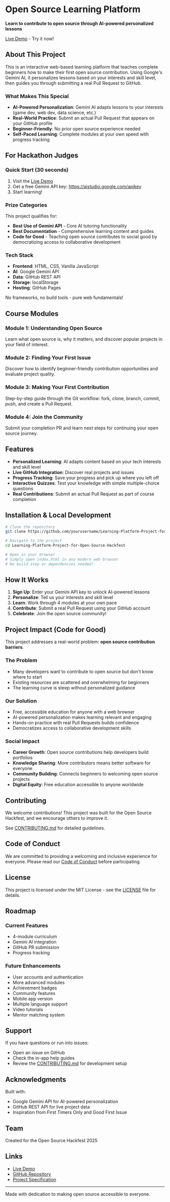 # Open Source Learning Platform

**Learn to contribute to open source through AI-powered personalized lessons**

[Live Demo](https://nastia.github.io/Learning-Platform-Project-for-Open-Source-Hackfest/) - Try it now!

## About This Project

This is an interactive web-based learning platform that teaches complete beginners how to make their first open source contribution. Using Google's Gemini AI, it personalizes lessons based on your interests and skill level, then guides you through submitting a real Pull Request to GitHub.

### What Makes This Special

- **AI-Powered Personalization**: Gemini AI adapts lessons to your interests (game dev, web dev, data science, etc.)
- **Real-World Practice**: Submit an actual Pull Request that appears on your GitHub profile
- **Beginner-Friendly**: No prior open source experience needed
- **Self-Paced Learning**: Complete modules at your own speed with progress tracking

## For Hackathon Judges

### Quick Start (30 seconds)

1. Visit the [Live Demo](https://nastia.github.io/Learning-Platform-Project-for-Open-Source-Hackfest/)
2. Get a free Gemini API key: https://aistudio.google.com/apikey
3. Start learning!

### Prize Categories

This project qualifies for:
- **Best Use of Gemini API** - Core AI tutoring functionality
- **Best Documentation** - Comprehensive learning content and guides
- **Code for Good** - Teaching open source contributes to social good by democratizing access to collaborative development

### Tech Stack

- **Frontend**: HTML, CSS, Vanilla JavaScript
- **AI**: Google Gemini API
- **Data**: GitHub REST API
- **Storage**: localStorage
- **Hosting**: GitHub Pages

No frameworks, no build tools - pure web fundamentals!

## Course Modules

### Module 1: Understanding Open Source
Learn what open source is, why it matters, and discover popular projects in your field of interest.

### Module 2: Finding Your First Issue
Discover how to identify beginner-friendly contribution opportunities and evaluate project quality.

### Module 3: Making Your First Contribution
Step-by-step guide through the Git workflow: fork, clone, branch, commit, push, and create a Pull Request.

### Module 4: Join the Community
Submit your completion PR and learn next steps for continuing your open source journey.

## Features

- **Personalized Learning**: AI adapts content based on your tech interests and skill level
- **Live GitHub Integration**: Discover real projects and issues
- **Progress Tracking**: Save your progress and pick up where you left off
- **Interactive Quizzes**: Test your knowledge with simple multiple-choice questions
- **Real Contributions**: Submit an actual Pull Request as part of course completion

## Installation & Local Development

```bash
# Clone the repository
git clone https://github.com/yourusername/Learning-Platform-Project-for-Open-Source-Hackfest.git

# Navigate to the project
cd Learning-Platform-Project-for-Open-Source-Hackfest

# Open in your browser
# Simply open index.html in any modern web browser
# No build step or dependencies needed!
```

## How It Works

1. **Sign Up**: Enter your Gemini API key to unlock AI-powered lessons
2. **Personalize**: Tell us your interests and skill level
3. **Learn**: Work through 4 modules at your own pace
4. **Contribute**: Submit a real Pull Request using your GitHub account
5. **Celebrate**: Join the open source community!

## Project Impact (Code for Good)

This project addresses a real-world problem: **open source contribution barriers**.

### The Problem
- Many developers want to contribute to open source but don't know where to start
- Existing resources are scattered and overwhelming for beginners
- The learning curve is steep without personalized guidance

### Our Solution
- Free, accessible education for anyone with a web browser
- AI-powered personalization makes learning relevant and engaging
- Hands-on practice with real Pull Requests builds confidence
- Democratizes access to collaborative development skills

### Social Impact
- **Career Growth**: Open source contributions help developers build portfolios
- **Knowledge Sharing**: More contributors means better software for everyone
- **Community Building**: Connects beginners to welcoming open source projects
- **Digital Equity**: Free education accessible to anyone worldwide

## Contributing

We welcome contributions! This project was built for the Open Source Hackfest, and we encourage others to improve it.

See [CONTRIBUTING.md](CONTRIBUTING.md) for detailed guidelines.

## Code of Conduct

We are committed to providing a welcoming and inclusive experience for everyone. Please read our [Code of Conduct](CODE_OF_CONDUCT.md) before participating.

## License

This project is licensed under the MIT License - see the [LICENSE](LICENSE) file for details.

## Roadmap

### Current Features
- 4-module curriculum
- Gemini AI integration
- GitHub PR submission
- Progress tracking

### Future Enhancements
- User accounts and authentication
- More advanced modules
- Achievement badges
- Community features
- Mobile app version
- Multiple language support
- Video tutorials
- Mentor matching system

## Support

If you have questions or run into issues:
- Open an issue on GitHub
- Check the in-app help guides
- Review the [CONTRIBUTING.md](CONTRIBUTING.md) for development setup

## Acknowledgments

Built with:
- Google Gemini API for AI-powered personalization
- GitHub REST API for live project data
- Inspiration from First Timers Only and Good First Issue

## Team

Created for the Open Source Hackfest 2025

## Links

- [Live Demo](https://nastia.github.io/Learning-Platform-Project-for-Open-Source-Hackfest/)
- [GitHub Repository](https://github.com/yourusername/Learning-Platform-Project-for-Open-Source-Hackfest)
- [Project Specification](opensource-learning-spec.md)

---

Made with dedication to making open source accessible to everyone.
